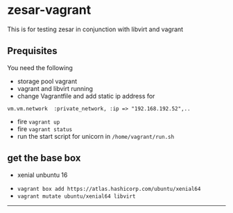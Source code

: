 # zesar-vagrant

This is for testing zesar in conjunction with libvirt and vagrant

## Prequisites

You need the following

* storage pool vagrant
* vagrant and libvirt running
* change Vagrantfile and add static ip address for

`vm.vm.network  :private_network, :ip => "192.168.192.52",..`

* fire `vagrant up`
* fire `vagrant status`
* run the start script for unicorn in `/home/vagrant/run.sh`


## get the base box

* xenial unbuntu 16

- `vagrant box add https://atlas.hashicorp.com/ubuntu/xenial64`
- `vagrant mutate ubuntu/xenial64 libvirt`

---

